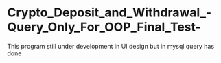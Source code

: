 # Crypto_Deposit_and_Withdrawal_-Query_Only_For_OOP_Final_Test-
This program still under development in UI design but in mysql query has done
